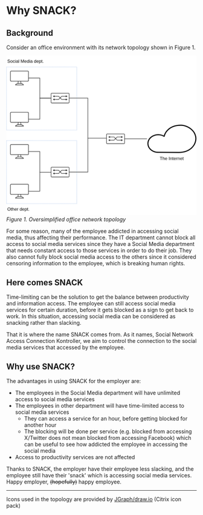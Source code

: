 Why SNACK?
===========

Background
------------

Consider an office environment with its network topology shown in Figure 1.

![Oversimplified office network topology](assets/office-topo-oversimplified.png "Office network topology, oversimplified")
*Figure 1. Oversimplified office network topology*

For some reason, many of the employee addicted in accessing social media,
thus affecting their performance. The IT department cannot block all access to social media services since they have
a Social Media department that needs constant access to those services in order to do their job. They also cannot
fully block social media access to the others since it considered censoring information to the employee, which is
breaking human rights.


Here comes SNACK
------------------

Time-limiting can be the solution to get the balance between productivity and information access.
The employee can still access social media services for certain duration, before it gets blocked as a sign to
get back to work. In this situation, accessing social media can be considered as snacking rather than slacking.

That it is where the name SNACK comes from. As it names, Social Network Access Connection Kontroller,
we aim to control the connection to the social media services that accessed by the employee. 


Why use SNACK?
------------------

The advantages in using SNACK for the employer are:
- The employees in the Social Media department will have unlimited access to social media services
- The employees in other department will have time-limited access to social media services
  - They can access a service for an hour, before getting blocked for another hour
  - The blocking will be done per service (e.g. blocked from accessing X/Twitter does not mean blocked from
    accessing Facebook) which can be useful to see how addicted the employee in accessing the social media
- Access to productivity services are not affected

Thanks to SNACK, the employer have their employee less slacking, and the employee still have their 'snack'
which is accessing social media services.  
Happy employer, ~~(hopefully)~~ happy employee.

- - -

Icons used in the topology are provided by [JGraph/draw.io](https://jgraph.github.io/drawio/) (Citrix icon pack)
